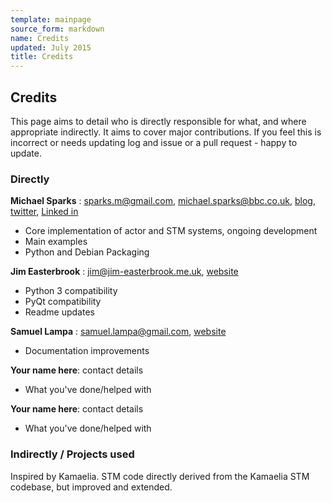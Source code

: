 ```yaml
---
template: mainpage
source_form: markdown
name: Credits
updated: July 2015
title: Credits
---
```

## Credits

This page aims to detail who is directly responsible for what, and where appropriate
indirectly. It aims to cover major contributions. If you feel this is incorrect or needs
updating log and issue or a pull request - happy to update.

### Directly

**Michael Sparks** : <sparks.m@gmail.com>, <michael.sparks@bbc.co.uk>, [blog](http://www.sparkslabs.com/michael/), [twitter](http://twitter.com/sparks_rd), [Linked in](https://www.linkedin.com/pub/michael-sparks/0/1b9/a93)

* Core implementation of actor and STM systems, ongoing development
* Main examples
* Python and Debian Packaging

**Jim Easterbrook** : <jim@jim-easterbrook.me.uk>, [website](http://www.jim-easterbrook.me.uk/)

* Python 3 compatibility
* PyQt compatibility
* Readme updates

**Samuel Lampa** : <samuel.lampa@gmail.com>, [website](http://bionics.it/)

* Documentation improvements

**Your name here**: contact details

* What you've done/helped with

**Your name here**: contact details

* What you've done/helped with

### Indirectly / Projects used

Inspired by Kamaelia. STM code directly derived from the Kamaelia STM codebase, but improved
and extended.
